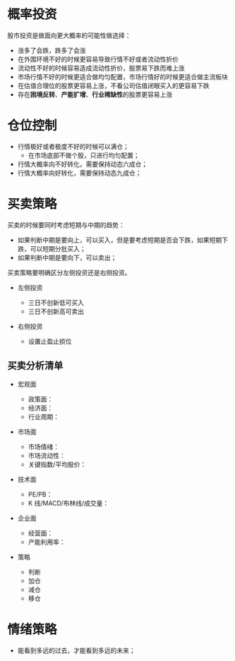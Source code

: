 # 概率投资

股市投资是做面向更大概率的可能性做选择：

- 涨多了会跌，跌多了会涨
- 在外围环境不好的时候更容易导致行情不好或者流动性折价
- 流动性不好的时候容易造成流动性折价，股票易下跌而难上涨
- 市场行情不好的时候更适合做均匀配置，市场行情好的时候更适合做主流板块
- 在估值合理位的股票更容易上涨，不看公司估值闭眼买入的更容易下跌
- 存在**困境反转**、**产能扩增**、**行业稀缺性**的股票更容易上涨

# 仓位控制

- 行情极好或者极度不好的时候可以满仓；
  - 在市场底部不做个股，只进行均匀配置；
- 行情大概率向不好转化，需要保持动态六成仓；
- 行情大概率向好转化，需要保持动态九成仓；

# 买卖策略

买卖的时候要同时考虑短期与中期的趋势：

- 如果判断中期是要向上，可以买入，但是要考虑短期是否会下跌，如果短期下跌，可以短期分批买入；
- 如果判断中期是要向下，可以卖出；

买卖策略要明确区分左侧投资还是右侧投资。

- 左侧投资

  - 三日不创新低可买入
  - 三日不创新高可卖出

- 右侧投资
  - 设置止盈止损位

## 买卖分析清单

- 宏观面

  - 政策面：
  - 经济面：
  - 行业周期：

- 市场面

  - 市场情绪：
  - 市场流动性：
  - 关键指数/平均股价：

- 技术面

  - PE/PB：
  - K 线/MACD/布林线/成交量：

- 企业面

  - 经营面：
  - 产能利用率：

- 策略

  - 判断
  - 加仓
  - 减仓
  - 移仓

# 情绪策略

- 能看到多远的过去，才能看到多远的未来；
